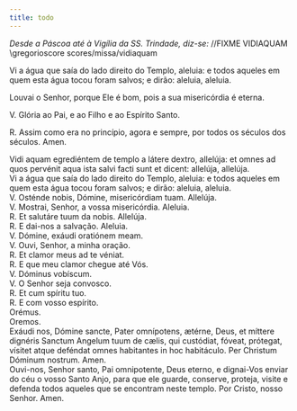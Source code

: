 ```yaml
---
title: todo
---
```

<em>Desde a Páscoa até à Vigília da SS. Trindade, diz-se:</em>
//FIXME VIDIAQUAM
\gregorioscore scores/missa/vidiaquam

Vi a água que saía do lado direito do Templo, aleluia: e todos aqueles em quem esta água tocou foram salvos; e dirão: aleluia, aleluia.

Louvai o Senhor, porque Ele é bom, pois a sua misericórdia é eterna.

V. Glória ao Pai, e ao Filho e ao Espírito Santo.

<span class="text-danger">R.</span> Assim como era no princípio, agora e sempre, por todos os séculos dos séculos. Amen.


<div class="container-fluid">
<div class="row">
<div class="dropcap text-justify">
Vidi aquam egrediéntem de templo a látere dextro, allelúja: et omnes ad quos pervénit aqua ista salvi facti sunt et dicent: allelúja, allelúja.
</div>
<div class="dropcap text-justify">
Vi a água que saía do lado direito do Templo, aleluia: e todos aqueles em quem esta água tocou foram salvos; e dirão: aleluia, aleluia.
</div>
<div class="text-justify">
V. Osténde nobis, Dómine, misericórdiam tuam. Allelúja.
</div>
<div class="text-justify">
V. Mostrai, Senhor, a vossa misericórdia. Aleluia.
</div>
<div class="text-justify">
<span class="text-danger">R.</span> Et salutáre tuum da nobis. Allelúja.
</div>
<div class="text-justify">
<span class="text-danger">R.</span> E dai-nos a salvação. Aleluia.
</div>
<div class="text-justify">
V. Dómine, exáudi oratiónem meam.
</div>
<div class="text-justify">
V. Ouvi, Senhor, a minha oração.
</div>
<div class="text-justify">
<span class="text-danger">R.</span> Et clamor meus ad te véniat.
</div>
<div class="text-justify">
<span class="text-danger">R.</span> E que meu clamor chegue até Vós.
</div>
<div class="text-justify">
V. Dóminus vobíscum.
</div>
<div class="text-justify">
V. O Senhor seja convosco.
</div>
<div class="text-justify">
<span class="text-danger">R.</span> Et cum spíritu tuo.
</div>
<div class="text-justify">
<span class="text-danger">R.</span> E com vosso espírito.
</div>
<div class="text-danger text-center"> Orémus.</div>
<div class="text-danger text-center"> Oremos.</div>
<div class="text-justify">
Exáudi nos, Dómine sancte, Pater omnípotens, ætérne, Deus, et míttere dignéris Sanctum Angelum tuum de cælis, qui custódiat, fóveat, prótegat, vísitet atque deféndat omnes habitantes in hoc habitáculo. Per Christum Dóminum nostrum. Amen.
</div>
<div class="text-justify">
Ouvi-nos, Senhor santo, Pai omnipotente, Deus eterno, e dignai-Vos enviar do céu o vosso Santo Anjo, para que ele guarde, conserve, proteja, visite e defenda todos aqueles que se encontram neste templo. Por Cristo, nosso Senhor. Amen.
</div>
</div>
</div>
